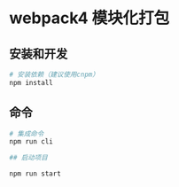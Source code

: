 # webpack4 模块化打包

## 安装和开发

``` bash
# 安装依赖（建议使用cnpm）
npm install

```
## 命令
``` bash
# 集成命令
npm run cli

## 启动项目

npm run start
